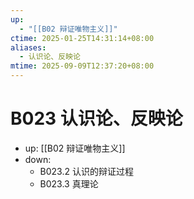 ```yaml
---
up:
  - "[[B02 辩证唯物主义]]"
ctime: 2025-01-25T14:31:14+08:00
aliases:
  - 认识论、反映论
mtime: 2025-09-09T12:37:20+08:00
---
```


# B023 认识论、反映论

- up: [[B02 辩证唯物主义]]
- down:	
	- B023.2 认识的辩证过程
	- B023.3 真理论
	
